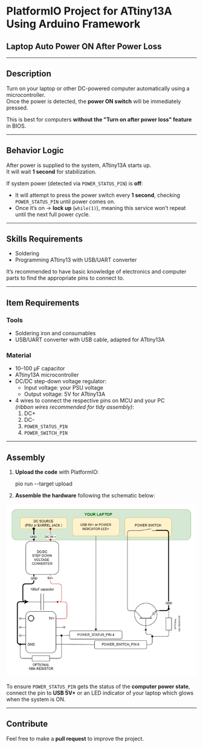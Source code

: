 # PlatformIO Project for ATtiny13A Using Arduino Framework  
## Laptop Auto Power ON After Power Loss

---

## Description

Turn on your laptop or other DC-powered computer automatically using a microcontroller.  
Once the power is detected, the **power ON switch** will be immediately pressed.  

This is best for computers **without the "Turn on after power loss" feature** in BIOS.

---

## Behavior Logic

After power is supplied to the system, ATtiny13A starts up.  
It will wait **1 second** for stabilization.

If system power (detected via `POWER_STATUS_PIN`) is **off**:

- It will attempt to press the power switch every **1 second**, checking `POWER_STATUS_PIN` until power comes on.
- Once it’s on → **lock up** (`while(1)`), meaning this service won’t repeat until the next full power cycle.

---

## Skills Requirements

- Soldering
- Programming ATtiny13 with USB/UART converter  

It’s recommended to have basic knowledge of electronics and computer parts to find the appropriate pins to connect to.

---

## Item Requirements

### Tools

- Soldering iron and consumables
- USB/UART converter with USB cable, adapted for ATtiny13A

### Material

- 10–100 µF capacitor
- ATtiny13A microcontroller
- DC/DC step-down voltage regulator:
  - Input voltage: your PSU voltage
  - Output voltage: 5V for ATtiny13A
- 4 wires to connect the respective pins on MCU and your PC  
  *(ribbon wires recommended for tidy assembly)*:
  1. DC+
  2. DC-
  3. `POWER_STATUS_PIN`
  4. `POWER_SWITCH_PIN`

---

## Assembly

1. **Upload the code** with PlatformIO:

    pio run --target upload

2. **Assemble the hardware** following the schematic below:

![Schematic](img/diagram.png)

To ensure `POWER_STATUS_PIN` gets the status of the **computer power state**, connect the pin to **USB 5V+** or an LED indicator of your laptop which glows when the system is ON.

---

## Contribute

Feel free to make a **pull request** to improve the project.
